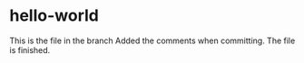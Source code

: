 # hello-world
This is the file in the branch
Added the comments when committing.
The file is finished.
